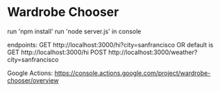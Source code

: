 # Wardrobe Chooser

run 'npm install'
run 'node server.js' in console

endpoints: 
GET http://localhost:3000/hi?city=sanfrancisco   OR default is 
GET http://localhost:3000/hi
POST http://localhost:3000/weather?city=sanfrancisco

Google Actions: https://console.actions.google.com/project/wardrobe-chooser/overview
